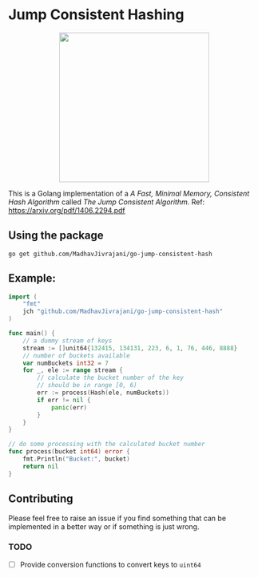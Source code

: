 # Jump Consistent Hashing

<p align="center">
    <img src="https://raw.githubusercontent.com/ashleymcnamara/gophers/master/GOPHER_ROCKS.png" width="300" height="300">
</p>


This is a Golang implementation of a *A Fast, Minimal Memory, Consistent Hash Algorithm* called *The Jump Consistent Algorithm*.
Ref: https://arxiv.org/pdf/1406.2294.pdf

## Using the package
```
go get github.com/MadhavJivrajani/go-jump-consistent-hash
```

## Example:
```go
import (
    "fmt"
    jch "github.com/MadhavJivrajani/go-jump-consistent-hash"
)

func main() {
    // a dummy stream of keys
    stream := []unit64{132415, 134131, 223, 6, 1, 76, 446, 8888}
    // number of buckets available
    var numBuckets int32 = 7
    for _, ele := range stream {
        // calculate the bucket number of the key
        // should be in range [0, 6)
        err := process(Hash(ele, numBuckets))
        if err != nil {
            panic(err)
        }
    }
}

// do some processing with the calculated bucket number
func process(bucket int64) error {
    fmt.Println("Bucket:", bucket)
    return nil
}
```
## Contributing
Please feel free to raise an issue if you find something that can be implemented in a better way or if something is just wrong. 
### TODO
- [ ] Provide conversion functions to convert keys to `uint64`